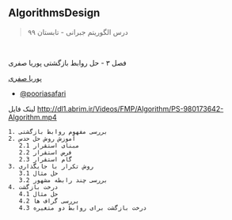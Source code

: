 
## AlgorithmsDesign

> درس الگوریتم جبرانی - تابستان ۹۹

<br>

فصل ۳ - حل روابط بازگشتی
پوریا صفری

[پوریا صفری]( https://pooriasafari.github.io)  
  - [@pooriasafari]()


لینک فایل 
http://dl1.abrim.ir/Videos/FMP/Algorithm/PS-980173642-Algorithm.mp4

    1. بررسی مفهوم روابط بازگشتی
    2. آموزش روش حل حدس
       2.1 مبنای استقرار
       2.2 فرض استقرار
       2.3 گام استقرار
    3. روش تکرار با جایگذاری
       3.1 حل مثال
       3.2 بررسی چند رابطه مشهور
    4. درخت بازگشت 
       4.1 حل مثال 
       4.2 بررسی گراف ها
       4.3 درخت بازگشت برای روابط دو متغیره